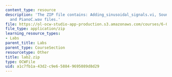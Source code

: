 ```yaml
---
content_type: resource
description: 'The ZIP file contains: Adding_sinusoidal_signals.vi, Sound_Signal.vi,
  and PianoC.wav files.'
file: https://ol-ocw-studio-app-production.s3.amazonaws.com/courses/6-071j-introduction-to-electronics-signals-and-measurement-spring-2006/a1c7fb1a43d2c9e658849695089d8d29_lab2.zip
file_type: application/zip
learning_resource_types:
- Labs
parent_title: Labs
parent_type: CourseSection
resourcetype: Other
title: lab2.zip
type: OCWFile
uid: a1c7fb1a-43d2-c9e6-5884-9695089d8d29
---
```

